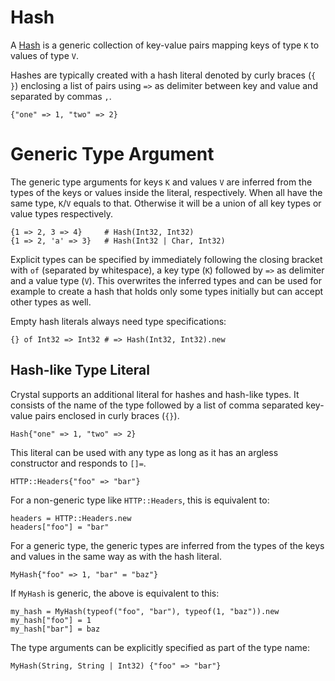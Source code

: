 # Hash

A [Hash](http://crystal-lang.org/api/Hash.html) is a generic collection of key-value pairs mapping keys of type `K` to values of type `V`.

Hashes are typically created with a hash literal denoted by curly braces (`{ }`) enclosing a list of pairs using `=>` as delimiter between key and value and separated by commas `,`.

```crystal
{"one" => 1, "two" => 2}
```

# Generic Type Argument

The generic type arguments for keys `K` and values `V` are inferred from the types of the keys or values inside the literal, respectively. When all have the same type, `K`/`V` equals to that. Otherwise it will be a union of all key types or value types respectively.

```crystal
{1 => 2, 3 => 4}     # Hash(Int32, Int32)
{1 => 2, 'a' => 3}   # Hash(Int32 | Char, Int32)
```

Explicit types can be specified by immediately following the closing bracket with `of` (separated by whitespace), a key type (`K`) followed by `=>` as delimiter and a value type (`V`). This overwrites the inferred types and can be used for example to create a hash that holds only some types initially but can accept other types as well.

Empty hash literals always need type specifications:
```crystal
{} of Int32 => Int32 # => Hash(Int32, Int32).new
```

## Hash-like Type Literal

Crystal supports an additional literal for hashes and hash-like types. It consists of the name of the type followed by a list of  comma separated key-value pairs enclosed in curly braces (`{}`).

```crystal
Hash{"one" => 1, "two" => 2}
```

This literal can be used with any type as long as it has an argless constructor and responds to `[]=`.

```crystal
HTTP::Headers{"foo" => "bar"}
```

For a non-generic type like `HTTP::Headers`, this is equivalent to:

```crystal
headers = HTTP::Headers.new
headers["foo"] = "bar"
```

For a generic type, the generic types are inferred from the types of the keys and values in the same way as with the hash literal.

```crystal
MyHash{"foo" => 1, "bar" = "baz"}
```

If `MyHash` is generic, the above is equivalent to this:

```crystal
my_hash = MyHash(typeof("foo", "bar"), typeof(1, "baz")).new
my_hash["foo"] = 1
my_hash["bar"] = baz
```

The type arguments can be explicitly specified as part of the type name:

```crystal
MyHash(String, String | Int32) {"foo" => "bar"}
```
